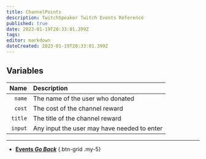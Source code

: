 ```yaml
---
title: ChannelPoints
description: TwitchSpeaker Twitch Events Reference
published: true
date: 2023-01-19T20:33:01.399Z
tags: 
editor: markdown
dateCreated: 2023-01-19T20:33:01.399Z
---
```


## Variables
Name | Description
----:|:------------
`name` | The name of the user who donated
`cost` | The cost of the channel reward
`title` | The title of the channel reward
`input` | Any input the user may have needed to enter

---

- [<i class="mdi mdi-chevron-left"></i>**Events *Go Back***](/TwitchSpeaker/Events)
{.btn-grid .my-5}
